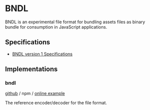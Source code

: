 # BNDL

BNDL is an experimental file format for bundling assets files as binary bundle for consumption in JavaScript applications.

## Specifications

 * [BNDL version 1 Specifications](https://github.com/kchapelier/BNDL/blob/master/specifications/bndl.md)

## Implementations

### bndl

[github](https://github.com/kchapelier/BNDL/tree/master/implementations/bndl) / npm / [online example](http://www.kchapelier.com/bndl/examples/)

The reference encoder/decoder for the file format.